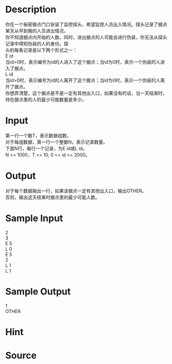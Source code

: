 
# Description

<div class="content"><div>你在一个秘密据点门口安装了监控探头，希望监控人员出入情况。探头记录了据点某天从早到晚的人员进出情况，</div>
<div>你不知道据点内开始的人数。同时，进出据点的人可能会进行伪装，你无法从探头记录中得知伪装的人的身份。探</div>
<div>头的每条记录是以下两个形式之一：</div>
<div>E id</div>
<div>当id&gt;0时，表示编号为id的人进入了这个据点；当id为0时，表示一个伪装的人进入了据点。</div>
<div>L id</div>
<div>当id&gt;0时，表示编号为id的人离开了这个据点；当id为0时，表示一个伪装的人离开了据点。</div>
<div></div>
<div>你想弄清楚，这个据点是不是一定有其他出入口，如果没有的话，当一天结束时，待在据点里的人的最少可能数量是多少。</div>
<div></div>
<div>
<div></div>
</div>
<p></p></div>

# Input

<div class="content"><div>第一行一个数T，表示数据组数。</div>
<div>对于每组数据，第一行一个整数N，表示记录数量。</div>
<div>下面N行，每行一个记录，为E id或L id。</div>
<div>N &lt;= 1000，T &lt;= 10, 0 &lt;= id &lt;= 2000。</div>
<div></div>
<div></div>
<p></p></div>

# Output

<div class="content"><div>对于每个数据输出一行，如果该据点一定有其他出入口，输出OTHER。</div>
<div>否则，输出这天结束时据点里的最少可能人数。</div>
<div></div>
<div></div>
<p></p></div>

# Sample Input

<div class="content"><span class="sampledata">2<br/>
3<br/>
E 5<br/>
L 0<br/>
E 5<br/>
2<br/>
L 1<br/>
L 1</span></div>

# Sample Output

<div class="content"><span class="sampledata">1<br/>
OTHER</span></div>

# Hint

<div class="content"><p></p></div>

# Source

<div class="content"><p><a href="problemset.php?search="></a></p></div>

